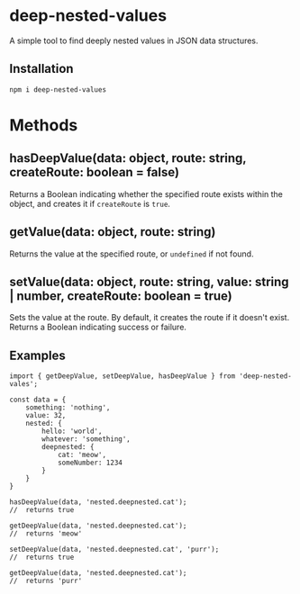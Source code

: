 # deep-nested-values #
A simple tool to find deeply nested values in JSON data structures.

## Installation ##

```
npm i deep-nested-values
```

# Methods

## hasDeepValue(data: object, route: string, createRoute: boolean = false)

Returns a Boolean indicating whether the specified route exists within the object, and creates it if `createRoute` is `true`.

## getValue(data: object, route: string)

Returns the value at the specified route, or `undefined` if not found.

##  setValue(data: object, route: string, value: string | number, createRoute: boolean = true)

Sets the value at the route. By default, it creates the route if it doesn't exist. Returns a Boolean indicating success or failure.

## Examples ##

```
import { getDeepValue, setDeepValue, hasDeepValue } from 'deep-nested-vales';

const data = {
    something: 'nothing',
    value: 32,
    nested: {
        hello: 'world',
        whatever: 'something',
        deepnested: {
            cat: 'meow',
            someNumber: 1234
        }
    }
}

hasDeepValue(data, 'nested.deepnested.cat');
//  returns true

getDeepValue(data, 'nested.deepnested.cat');
//  returns 'meow'

setDeepValue(data, 'nested.deepnested.cat', 'purr');
//  returns true

getDeepValue(data, 'nested.deepnested.cat');
//  returns 'purr'
```